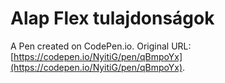 # Alap Flex tulajdonságok

A Pen created on CodePen.io. Original URL: [https://codepen.io/NyitiG/pen/qBmpoYx](https://codepen.io/NyitiG/pen/qBmpoYx).


